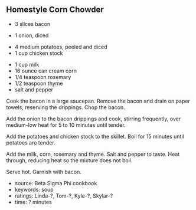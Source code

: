 Homestyle Corn Chowder
----------------------

- 3 slices bacon
<!-- -->
- 1 onion, diced
<!-- -->
- 4 medium potatoes, peeled and diced
- 1 cup chicken stock
<!-- -->
- 1 cup milk
- 16 ounce can cream corn
- 1/4 teaspoon rosemary
- 1/2 teaspoon thyme
- salt and pepper

Cook the bacon in a large saucepan.  Remove the bacon and drain on
paper towels, reserving the drippings.  Chop the bacon.

Add the onion to the bacon drippings and cook, stirring frequently,
over medium-low heat for 5 to 10 minutes until tender.

Add the potatoes and chicken stock to the skillet.  Boil for 15
minutes until potatoes are tender.

Add the milk, corn, rosemary and thyme.  Salt and pepper to taste.
Heat through, reducing heat so the mixture does not boil.

Serve hot.  Garnish with bacon.

- source: Beta Sigma Phi cookbook
- keywords: soup
- ratings: Linda-?, Tom-?, Kyle-?, Skylar-?
- time: ? minutes
